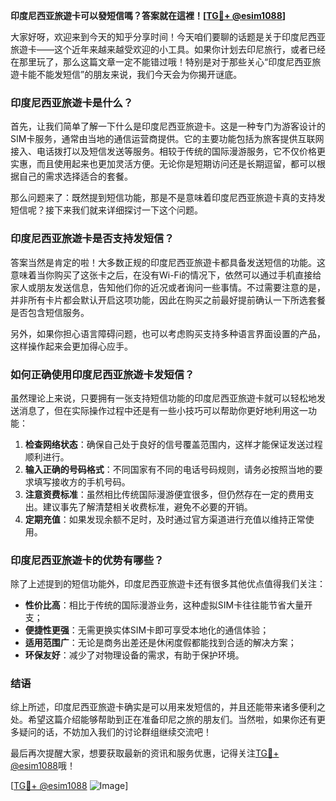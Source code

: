 **印度尼西亚旅遊卡可以發短信嗎？答案就在這裡！[[TG💪+ @esim1088](https://t.me/s/esim1088)]**

大家好呀，欢迎来到今天的知乎分享时间！今天咱们要聊的话题是关于印度尼西亚旅遊卡——这个近年来越来越受欢迎的小工具。如果你计划去印尼旅行，或者已经在那里玩了，那么这篇文章一定不能错过哦！特别是对于那些关心“印度尼西亚旅遊卡能不能发短信”的朋友来说，我们今天会为你揭开谜底。

### 印度尼西亚旅遊卡是什么？

首先，让我们简单了解一下什么是印度尼西亚旅遊卡。这是一种专门为游客设计的SIM卡服务，通常由当地的通信运营商提供。它的主要功能包括为旅客提供互联网接入、电话拨打以及短信发送等服务。相较于传统的国际漫游服务，它不仅价格更实惠，而且使用起来也更加灵活方便。无论你是短期访问还是长期逗留，都可以根据自己的需求选择适合的套餐。

那么问题来了：既然提到短信功能，那是不是意味着印度尼西亚旅遊卡真的支持发短信呢？接下来我们就来详细探讨一下这个问题。

### 印度尼西亚旅遊卡是否支持发短信？

答案当然是肯定的啦！大多数正规的印度尼西亚旅遊卡都具备发送短信的功能。这意味着当你购买了这张卡之后，在没有Wi-Fi的情况下，依然可以通过手机直接给家人或朋友发送信息，告知他们你的近况或者询问一些事情。不过需要注意的是，并非所有卡片都会默认开启这项功能，因此在购买之前最好提前确认一下所选套餐是否包含短信服务。

另外，如果你担心语言障碍问题，也可以考虑购买支持多种语言界面设置的产品，这样操作起来会更加得心应手。

### 如何正确使用印度尼西亚旅遊卡发短信？

虽然理论上来说，只要拥有一张支持短信功能的印度尼西亚旅遊卡就可以轻松地发送消息了，但在实际操作过程中还是有一些小技巧可以帮助你更好地利用这一功能：

1. **检查网络状态**：确保自己处于良好的信号覆盖范围内，这样才能保证发送过程顺利进行。
2. **输入正确的号码格式**：不同国家有不同的电话号码规则，请务必按照当地的要求填写接收方的手机号码。
3. **注意资费标准**：虽然相比传统国际漫游便宜很多，但仍然存在一定的费用支出。建议事先了解清楚相关收费标准，避免不必要的开销。
4. **定期充值**：如果发现余额不足时，及时通过官方渠道进行充值以维持正常使用。

### 印度尼西亚旅遊卡的优势有哪些？

除了上述提到的短信功能外，印度尼西亚旅遊卡还有很多其他优点值得我们关注：

- **性价比高**：相比于传统的国际漫游业务，这种虚拟SIM卡往往能节省大量开支；
- **便捷性更强**：无需更换实体SIM卡即可享受本地化的通信体验；
- **适用范围广**：无论是商务出差还是休闲度假都能找到合适的解决方案；
- **环保友好**：减少了对物理设备的需求，有助于保护环境。

### 结语

综上所述，印度尼西亚旅遊卡确实是可以用来发短信的，并且还能带来诸多便利之处。希望这篇介绍能够帮助到正在准备印尼之旅的朋友们。当然啦，如果你还有更多疑问的话，不妨加入我们的讨论群组继续交流吧！

最后再次提醒大家，想要获取最新的资讯和服务优惠，记得关注[TG💪+ @esim1088](https://t.me/s/esim1088)哦！

[[TG💪+ @esim1088](https://t.me/s/esim1088) ![Image](https://i.postimg.cc/4NQfJmqS/Snipaste-2025-05-13-00-14-12.png)]